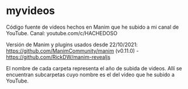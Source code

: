 # myvideos
Código fuente de videos hechos en Manim que he subido a mi canal de YouTube. Canal: youtube.com/c/HACHEDOSO

Versión de Manim y plugins usados desde 22/10/2021: https://github.com/ManimCommunity/manim (v0.11.0) - https://github.com/RickDW/manim-revealjs

El nombre de cada carpeta representa el año de subida de videos. Allí se encuentran subcarpetas cuyo nombre es el del video que he subido a YouTube.
